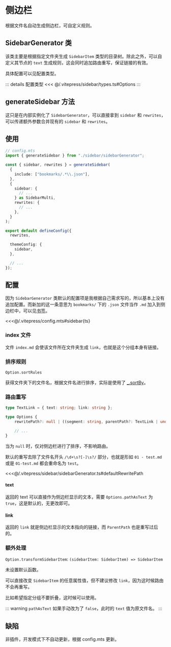 # 侧边栏

根据文件名自动生成侧边栏，可自定义规则。

## SidebarGenerator 类

该类主要是根据指定文件夹生成 `SidebarItem` 类型的目录树。除此之外，可以自定义其节点的 `text` 生成规则，这会同时追加路由重写，保证链接的有效。

具体配置可以见配置类型。

::: details 配置类型
<<< @/.vitepress/sidebar/types.ts#Options
:::

## generateSidebar 方法

这只是在内部实例化了 `SidebarGenerator`，可以直接拿到 `sidebar` 和 `rewrites`，可以传递额外参数合并现有的 `sidebar` 和 `rewrites`。

## 使用

```ts
// config.mts
import { generateSidebar } from "./sidebar/sidebarGenerator";

const { sidebar, rewrites } = generateSidebar(
  {
    include: ["bookmarks/.*\\.json"],
  },
  {
    sidebar: {
      // ...
    } as SidebarMulti,
    rewrites: {
      // ...
    },
  }
);

export default defineConfig({
  rewrites,

  themeConfig: {
    sidebar,
  },

  // ...
});
```

## 配置

因为 `SidebarGenerator` 类默认的配置项是我根据自己需求写的，所以基本上没有追加配置。而新加的这一条意思为 `bookmarks/` 下的 `.json` 文件当作 `.md` 加入到侧边栏中，可以见[书签](./书签)。

<<<@/.vitepress/config.mts#sidebar{ts}

### index 文件

文件 `index.md` 会使该文件所在文件夹生成 `link`，也就是这个分组本身有链接。

### 排序规则

`Option.sortRules`

获得文件夹下的文件名，根据文件名进行排序，实际是使用了 [\_.sortBy](https://www.lodashjs.com/docs/lodash.sortBy#_sortbycollection-iteratees_identity)。

### 路由重写

```ts
type TextLink = { text: string; link: string };

type Options {
    rewritePath?: null | ((segment: string, parentPath?: TextLink | undefined | null) => TextLink);

    // ...
}
```

当为 `null` 时，仅对侧边栏进行了排序，不影响路由。

默认的重写去除了文件名开头 `/\d+\s?[-]\s?/` 部分，也就是形如 `01 - test.md` 或是 `01-test.md` 都会重命名为 `test`。

<<<@/.vitepress/sidebar/sidebarGenerator.ts#defaultRewritePath

#### text

返回的 text 可以直接作为侧边栏显示的文本，需要 `Options.pathAsText` 为 `true`，这是默认的，无更改即可。

#### link

返回的 `link` 就是侧边栏显示的文本指向的链接，而 `ParentPath` 也是重写过后的。

### 额外处理

`Option.transformSidebarItem`: `(sidebarItem: SidebarItem) => SidebarItem`

未设置默认函数。

可以直接改变 `SidebarItem` 的任意属性值，但不建议修改 `link`，因为这时候路由不会再重写。

比如希望指定分组不要折叠，这时候可以使用。

::: warning
`pathAsText` 如果手动改为了 `false`，此时的 `text` 值为原文件名。
:::

## 缺陷

非插件，开发模式下不自动更新，根据 config.mts 更新。
